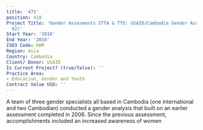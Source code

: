 ```yaml
---
title: '475'
position: 418
Project Title: 'Gender Assesments STTA & TTO: USAID/Cambodia Gender Assessment (TDY
  92)'
Start Year: '2010'
End Year: '2010'
ISO3 Code: KHM
Region: Asia
Country: Cambodia
Client/ Donor: USAID
Is Current Project? (true/false): ''
Practice Area:
- Education, Gender and Youth
Contract Value USD: ''
---
```


A team of three gender specialists all based in Cambodia (one international and two Cambodian) conducted a gender analysis that built on an earlier assessment completed in 2006. Since the previous assessment, accomplishments included an increased awareness of women